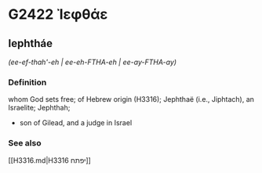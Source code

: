 # G2422 Ἰεφθάε

## Iephtháe

_(ee-ef-thah'-eh | ee-eh-FTHA-eh | ee-ay-FTHA-ay)_

### Definition

whom God sets free; of Hebrew origin (H3316); Jephthaë (i.e., Jiphtach), an Israelite; Jephthah; 

- son of Gilead, and a judge in Israel

### See also

[[H3316.md|H3316 יפתח]]
